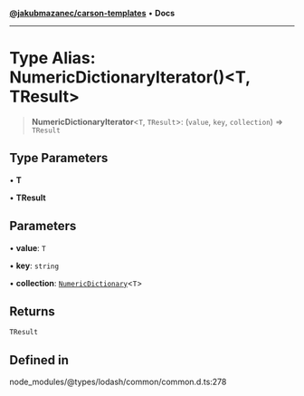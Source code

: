 [**@jakubmazanec/carson-templates**](../../../README.md) • **Docs**

---

# Type Alias: NumericDictionaryIterator()\<T, TResult\>

> **NumericDictionaryIterator**\<`T`, `TResult`\>: (`value`, `key`, `collection`) => `TResult`

## Type Parameters

• **T**

• **TResult**

## Parameters

• **value**: `T`

• **key**: `string`

• **collection**: [`NumericDictionary`](../interfaces/NumericDictionary.md)\<`T`\>

## Returns

`TResult`

## Defined in

node_modules/@types/lodash/common/common.d.ts:278
